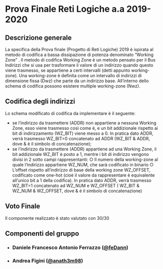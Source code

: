 # Prova Finale Reti Logiche a.a 2019-2020

## Descrizione generale

La specifica della Prova finale (Progetto di Reti Logiche) 2019 è ispirata al metodo di codifica
a bassa dissipazione di potenza denominato “Working Zone”
.
Il metodo di codifica Working Zone è un metodo pensato per il Bus Indirizzi che si usa per
trasformare il valore di un indirizzo quando questo viene trasmesso, se appartiene a certi
intervalli (detti appunto working-zone). Una working-zone è definita come un intervallo di
indirizzi di dimensione fissa (Dwz) che parte da un indirizzo base. All’interno dello schema di
codifica possono esistere multiple working-zone (Nwz).

## Codifica degli indirizzi

Lo schema modificato di codifica da implementare è il seguente:

-   se l’indirizzo da trasmettere (ADDR) non appartiene a nessuna Working Zone, esso
    viene trasmesso così come è, e un bit addizionale rispetto ai bit di indirizzamento
    (WZ_BIT) viene messo a 0. In pratica dato ADDR, verrà trasmesso WZ_BIT=0
    concatenato ad ADDR (WZ_BIT & ADDR, dove & è il simbolo di concatenazione);
-   se l’indirizzo da trasmettere (ADDR) appartiene ad una Working Zone, il bit addizionale
    WZ_BIT è posto a 1, mentre i bit di indirizzo vengono divisi in 2 sotto campi
    rappresentanti:
    ○ Il numero della working-zone al quale l’indirizzo appartiene WZ_NUM, che sarà
    codificato in binario
    ○ L’offset rispetto all’indirizzo di base della working zone WZ_OFFSET,
    codificato come one-hot (cioè il valore da rappresentare è equivalente all’unico
    bit a 1 della codifica).
    In pratica dato ADDR, verrà trasmesso WZ_BIT=1 concatenato ad WZ_NUM e
    WZ_OFFSET ( WZ_BIT & WZ_NUM & WZ_OFFSET, dove & è il simbolo di
    concatenazione)

## Voto Finale

Il componente realizzato è stato valutato con 30/30

## Componenti del gruppo

-   ### Daniele Francesco Antonio Ferrazzo ([@feDann](https://github.com/feDann))
-   ### Andrea Figini ([@anath3m98](https://github.com/anath3m98))
